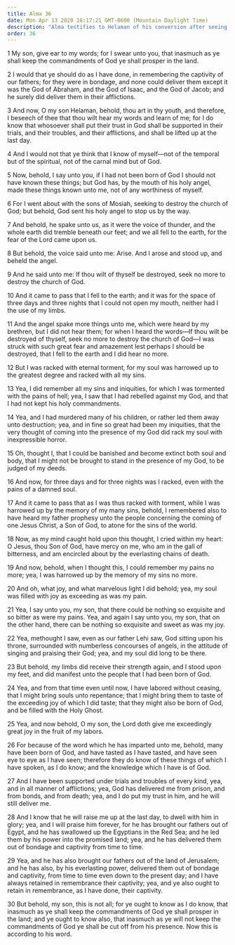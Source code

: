 ```yaml
---
title: Alma 36
date: Mon Apr 13 2020 16:17:21 GMT-0600 (Mountain Daylight Time)
description: "Alma testifies to Helaman of his conversion after seeing an angel—He suffered the pains of a damned soul; he called upon the name of Jesus, and was then born of God—Sweet joy filled his soul—He saw concourses of angels praising God—Many converts have tasted and seen as he has tasted and seen. About 74 B.C."
order: 36
---
```


1 My son, give ear to my words; for I swear unto you, that inasmuch as ye shall keep the commandments of God ye shall prosper in the land.

2 I would that ye should do as I have done, in remembering the captivity of our fathers; for they were in bondage, and none could deliver them except it was the God of Abraham, and the God of Isaac, and the God of Jacob; and he surely did deliver them in their afflictions.

3 And now, O my son Helaman, behold, thou art in thy youth, and therefore, I beseech of thee that thou wilt hear my words and learn of me; for I do know that whosoever shall put their trust in God shall be supported in their trials, and their troubles, and their afflictions, and shall be lifted up at the last day.

4 And I would not that ye think that I know of myself—not of the temporal but of the spiritual, not of the carnal mind but of God.

5 Now, behold, I say unto you, if I had not been born of God I should not have known these things; but God has, by the mouth of his holy angel, made these things known unto me, not of any worthiness of myself.

6 For I went about with the sons of Mosiah, seeking to destroy the church of God; but behold, God sent his holy angel to stop us by the way.

7 And behold, he spake unto us, as it were the voice of thunder, and the whole earth did tremble beneath our feet; and we all fell to the earth, for the fear of the Lord came upon us.

8 But behold, the voice said unto me: Arise. And I arose and stood up, and beheld the angel.

9 And he said unto me: If thou wilt of thyself be destroyed, seek no more to destroy the church of God.

10 And it came to pass that I fell to the earth; and it was for the space of three days and three nights that I could not open my mouth, neither had I the use of my limbs.

11 And the angel spake more things unto me, which were heard by my brethren, but I did not hear them; for when I heard the words—If thou wilt be destroyed of thyself, seek no more to destroy the church of God—I was struck with such great fear and amazement lest perhaps I should be destroyed, that I fell to the earth and I did hear no more.

12 But I was racked with eternal torment, for my soul was harrowed up to the greatest degree and racked with all my sins.

13 Yea, I did remember all my sins and iniquities, for which I was tormented with the pains of hell; yea, I saw that I had rebelled against my God, and that I had not kept his holy commandments.

14 Yea, and I had murdered many of his children, or rather led them away unto destruction; yea, and in fine so great had been my iniquities, that the very thought of coming into the presence of my God did rack my soul with inexpressible horror.

15 Oh, thought I, that I could be banished and become extinct both soul and body, that I might not be brought to stand in the presence of my God, to be judged of my deeds.

16 And now, for three days and for three nights was I racked, even with the pains of a damned soul.

17 And it came to pass that as I was thus racked with torment, while I was harrowed up by the memory of my many sins, behold, I remembered also to have heard my father prophesy unto the people concerning the coming of one Jesus Christ, a Son of God, to atone for the sins of the world.

18 Now, as my mind caught hold upon this thought, I cried within my heart: O Jesus, thou Son of God, have mercy on me, who am in the gall of bitterness, and am encircled about by the everlasting chains of death.

19 And now, behold, when I thought this, I could remember my pains no more; yea, I was harrowed up by the memory of my sins no more.

20 And oh, what joy, and what marvelous light I did behold; yea, my soul was filled with joy as exceeding as was my pain.

21 Yea, I say unto you, my son, that there could be nothing so exquisite and so bitter as were my pains. Yea, and again I say unto you, my son, that on the other hand, there can be nothing so exquisite and sweet as was my joy.

22 Yea, methought I saw, even as our father Lehi saw, God sitting upon his throne, surrounded with numberless concourses of angels, in the attitude of singing and praising their God; yea, and my soul did long to be there.

23 But behold, my limbs did receive their strength again, and I stood upon my feet, and did manifest unto the people that I had been born of God.

24 Yea, and from that time even until now, I have labored without ceasing, that I might bring souls unto repentance; that I might bring them to taste of the exceeding joy of which I did taste; that they might also be born of God, and be filled with the Holy Ghost.

25 Yea, and now behold, O my son, the Lord doth give me exceedingly great joy in the fruit of my labors.

26 For because of the word which he has imparted unto me, behold, many have been born of God, and have tasted as I have tasted, and have seen eye to eye as I have seen; therefore they do know of these things of which I have spoken, as I do know; and the knowledge which I have is of God.

27 And I have been supported under trials and troubles of every kind, yea, and in all manner of afflictions; yea, God has delivered me from prison, and from bonds, and from death; yea, and I do put my trust in him, and he will still deliver me.

28 And I know that he will raise me up at the last day, to dwell with him in glory; yea, and I will praise him forever, for he has brought our fathers out of Egypt, and he has swallowed up the Egyptians in the Red Sea; and he led them by his power into the promised land; yea, and he has delivered them out of bondage and captivity from time to time.

29 Yea, and he has also brought our fathers out of the land of Jerusalem; and he has also, by his everlasting power, delivered them out of bondage and captivity, from time to time even down to the present day; and I have always retained in remembrance their captivity; yea, and ye also ought to retain in remembrance, as I have done, their captivity.

30 But behold, my son, this is not all; for ye ought to know as I do know, that inasmuch as ye shall keep the commandments of God ye shall prosper in the land; and ye ought to know also, that inasmuch as ye will not keep the commandments of God ye shall be cut off from his presence. Now this is according to his word.
